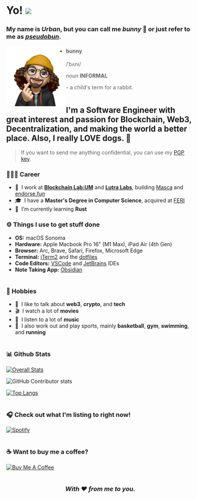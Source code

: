 # Yo! <img src="https://media.giphy.com/media/hvRJCLFzcasrR4ia7z/giphy.gif" width="40" /> 

### My name is *Urban*, but you can call me *bunny* 🐰 or just refer to me as *[pseudobun](https://github.com/pseudobun/)*.

<img align="left" width="160" height="160" alt="Bunny Animoji" src="bunny.png"/>

> - #### bunny
>    /ˈbʌni/
>  
>    *noun* **INFORMAL**
>    
>    \- a child's term for a rabbit.

#

## I'm a Software Engineer with great interest and passion for Blockchain, Web3, Decentralization, and making the world a better place. Also, I really **LOVE** dogs. 🐶

> If you want to send me anything confidential, you can use my [PGP key](https://raw.githubusercontent.com/pseudobun/dotfiles/master/pgp-key.asc).

### 👨🏻‍💻 Career
- 🏢 &nbsp;I work at **[Blockchain Lab:UM](https://linktr.ee/blockchainlabum)** and **[Lutra Labs](https://lutralabs.io)**, building [Masca](https://masca.io) and [endorse.fun](https://endorse.fun)
- 🎓 &nbsp;I have a **Master's Degree in Computer Science**, acquired at [FERI](https://feri.um.si/en/)
- 🤔 &nbsp;I’m currently learning **Rust**

### ⚙️ Things I use to get stuff done
- **OS:** macOS Sonoma
- **Hardware:** Apple Macbook Pro 16" (M1 Max), iPad Air (4th Gen)
- **Browser:** Arc, Brave, Safari, Firefox, Microsoft Edge
- **Terminal:** [iTerm2](https://iterm2.com/) and the [dotfiles](https://github.com/plesastapevka/dotfiles)
- **Code Editors:** [VSCode](https://code.visualstudio.com/) and [JetBrains](https://www.jetbrains.com/) IDEs
- **Note Taking App:** [Obsidian](https://obsidian.md/)

#

### 🎨 Hobbies
- 💬 &nbsp;I like to talk about **web3**, **crypto**, and **tech**
- 🎬 &nbsp;I watch a lot of **movies**
- 🎵 &nbsp;I listen to a lot of **music**
- 🏀 &nbsp;I also work out and play sports, mainly **basketball**, **gym**, **swimming**, and **running**

#

### 📊 Github Stats

[![Overall Stats](http://github-readme-streak-stats.herokuapp.com?user=pseudobun&theme=dark&date_format=M%20j%5B%2C%20Y%5D)](https://github.com/DenverCoder1/github-readme-streak-stats)

![GitHub Contributor stats](https://github-contributor-stats.vercel.app/api?username=pseudobun&show_icons=true&theme=dark)

[![Top Langs](https://github-readme-stats.vercel.app/api/top-langs/?username=pseudobun&theme=dark&hide=html,jupyter%20notebook,ruby,shell&langs_count=8&exclude_repo=solo-projects&hide_progress=true)](https://github.com/anuraghazra/github-readme-stats)

#

### 🎧 Check out what I'm listing to right now!

[![Spotify](https://spotify-github-profile.vercel.app/api/view.svg?uid=8b0wvobrhn0bw5rlq2db6ybdo&cover_image=true&theme=novatorem&bar_color=175e29&bar_color_cover=false)](https://open.spotify.com/user/8b0wvobrhn0bw5rlq2db6ybdo?si=d106919a36ad45ca)

#

### ☕️ Want to buy me a coffee?

<a href="https://www.buymeacoffee.com/bxnny" target="_blank"><img src="https://cdn.buymeacoffee.com/buttons/v2/default-yellow.png" alt="Buy Me A Coffee" width="160px" /></a>

#

<div align="center">

### *With ❤️ from me to you.*

</div>
